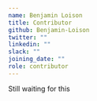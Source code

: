 ```yaml
---
name: Benjamin Loison
title: Contributor
github: Benjamin-Loison
twitter: ""
linkedin: ""
slack: ""
joining_date: ""
role: contributor
---
```


Still waiting for this
